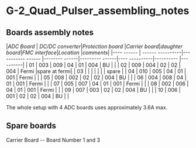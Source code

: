 # G-2_Quad_Pulser_assembling_notes
## Boards assembly notes

|*ADC Board* | *DC/DC converter*|*Protection board* |*Carrier board*|*daughter board*|*FMC interface*|*Location* |*comments*|
|---- ------ | ------ ----------|----------- ------ |-------- ------|--------- ------|---- ----------|---------- |----------|
|    01          |       003            |          009          |         04        |         01         |      004          |      BU       |              |
|    02          |       009            |          004          |         02        |         02         |      004          |      Fermi    |spare at fermi|
|    03          |                      |                       |                   |                    |                   |               |    spare     |
|    04          |       010            |          005          |         04        |         01         |      001          |      Fermi    |              |
|    05          |       008            |          002          |         02        |         02         |      004          |      BU       |              |
|    06          |       004            |          008          |         04        |         01         |      001          |      Fermi    |              |
|    07          |       005            |          007          |         04        |         01         |      001          |      Fermi    |              |
|    08          |       002            |          006          |         04        |         01         |      001          |      Fermi    |              |
|    09          |       007            |          003          |         02        |         02         |      004          |      BU       |              |
|    10          |       006            |          001          |         02        |         02         |      004          |      BU       |              |

The whole setup with 4 ADC boards uses approximately 3.6A max.

## Spare boards

Carrier Board -- Board Number 1 and 3
